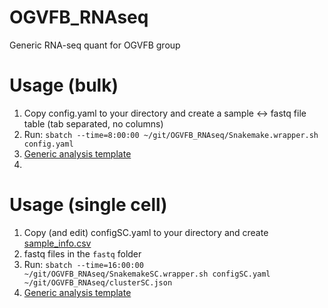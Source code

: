 # OGVFB_RNAseq
Generic RNA-seq quant for OGVFB group

# Usage (bulk)
1. Copy config.yaml to your directory and create a sample <-> fastq file table (tab separated, no columns)
2. Run: `sbatch --time=8:00:00 ~/git/OGVFB_RNAseq/Snakemake.wrapper.sh config.yaml`
3. [Generic analysis template](https://github.com/davemcg/OGVFB_RNAseq/blob/master/analysis_template.Rmd)
4. 
# Usage (single cell)
1. Copy (and edit) configSC.yaml to your directory and create [sample_info.csv](https://github.com/davemcg/OGVFB_RNAseq/blob/master/sample_info_SC_example.csv)
2. fastq files in the `fastq` folder
3. Run: `sbatch --time=16:00:00 ~/git/OGVFB_RNAseq/SnakemakeSC.wrapper.sh configSC.yaml ~/git/OGVFB_RNAseq/clusterSC.json`
4. [Generic analysis template](https://github.com/davemcg/OGVFB_RNAseq/blob/master/scAnalysis/analysis_template_SC.Rmd)
